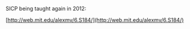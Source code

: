 SICP being taught again in 2012:

[http://web.mit.edu/alexmv/6.S184/](http://web.mit.edu/alexmv/6.S184/)

